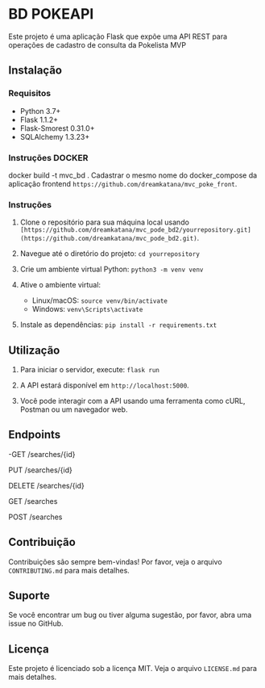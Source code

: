 # BD POKEAPI

Este projeto é uma aplicação Flask que expõe uma API REST para operações de cadastro de consulta da Pokelista MVP

## Instalação

### Requisitos
- Python 3.7+
- Flask 1.1.2+
- Flask-Smorest 0.31.0+
- SQLAlchemy 1.3.23+

### Instruções DOCKER
docker build -t mvc_bd . 
Cadastrar o mesmo nome do docker_compose da aplicação frontend `https://github.com/dreamkatana/mvc_poke_front`.


### Instruções

1. Clone o repositório para sua máquina local usando `[https://github.com/dreamkatana/mvc_pode_bd2/yourrepository.git](https://github.com/dreamkatana/mvc_pode_bd2.git)`.

2. Navegue até o diretório do projeto: `cd yourrepository`

3. Crie um ambiente virtual Python: `python3 -m venv venv`

4. Ative o ambiente virtual: 
    - Linux/macOS: `source venv/bin/activate`
    - Windows: `venv\Scripts\activate`

5. Instale as dependências: `pip install -r requirements.txt`

## Utilização

1. Para iniciar o servidor, execute: `flask run`

2. A API estará disponível em `http://localhost:5000`.

3. Você pode interagir com a API usando uma ferramenta como cURL, Postman ou um navegador web.

## Endpoints

-GET
/searches/{id}


PUT
/searches/{id}


DELETE
/searches/{id}


GET
/searches


POST
/searches

## Contribuição

Contribuições são sempre bem-vindas! Por favor, veja o arquivo `CONTRIBUTING.md` para mais detalhes.

## Suporte

Se você encontrar um bug ou tiver alguma sugestão, por favor, abra uma issue no GitHub.

## Licença

Este projeto é licenciado sob a licença MIT. Veja o arquivo `LICENSE.md` para mais detalhes.
